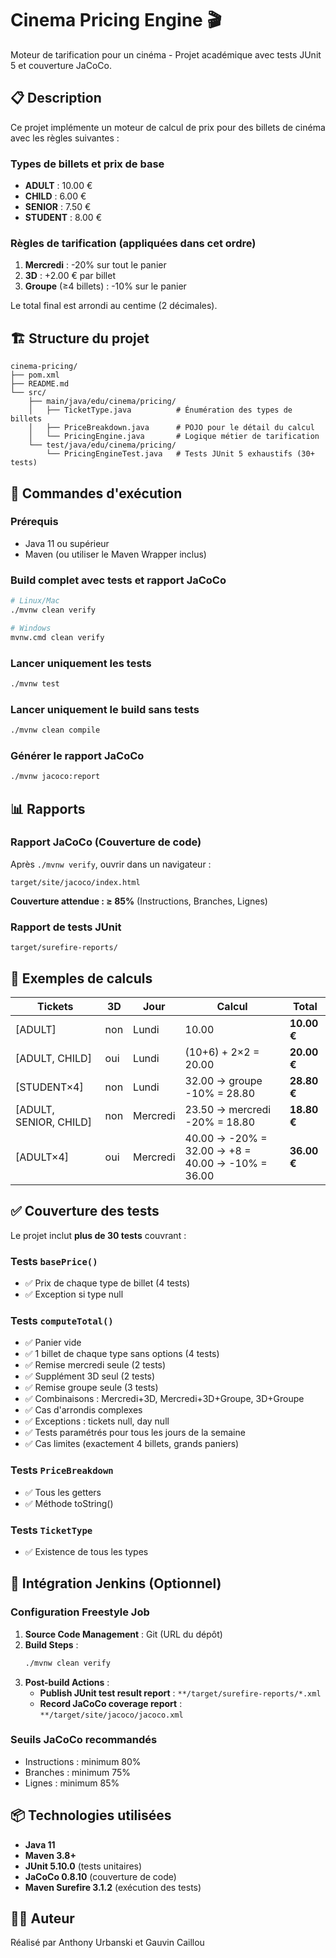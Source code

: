 # Cinema Pricing Engine 🎬

Moteur de tarification pour un cinéma - Projet académique avec tests JUnit 5 et couverture JaCoCo.

## 📋 Description

Ce projet implémente un moteur de calcul de prix pour des billets de cinéma avec les règles suivantes :

### Types de billets et prix de base
- **ADULT** : 10.00 €
- **CHILD** : 6.00 €
- **SENIOR** : 7.50 €
- **STUDENT** : 8.00 €

### Règles de tarification (appliquées dans cet ordre)
1. **Mercredi** : -20% sur tout le panier
2. **3D** : +2.00 € par billet
3. **Groupe** (≥4 billets) : -10% sur le panier

Le total final est arrondi au centime (2 décimales).

## 🏗️ Structure du projet

```
cinema-pricing/
├── pom.xml
├── README.md
└── src/
    ├── main/java/edu/cinema/pricing/
    │   ├── TicketType.java          # Énumération des types de billets
    │   ├── PriceBreakdown.java      # POJO pour le détail du calcul
    │   └── PricingEngine.java       # Logique métier de tarification
    └── test/java/edu/cinema/pricing/
        └── PricingEngineTest.java   # Tests JUnit 5 exhaustifs (30+ tests)
```

## 🚀 Commandes d'exécution

### Prérequis
- Java 11 ou supérieur
- Maven (ou utiliser le Maven Wrapper inclus)

### Build complet avec tests et rapport JaCoCo
```bash
# Linux/Mac
./mvnw clean verify

# Windows
mvnw.cmd clean verify
```

### Lancer uniquement les tests
```bash
./mvnw test
```

### Lancer uniquement le build sans tests
```bash
./mvnw clean compile
```

### Générer le rapport JaCoCo
```bash
./mvnw jacoco:report
```

## 📊 Rapports

### Rapport JaCoCo (Couverture de code)
Après `./mvnw verify`, ouvrir dans un navigateur :
```
target/site/jacoco/index.html
```

**Couverture attendue : ≥ 85%** (Instructions, Branches, Lignes)

### Rapport de tests JUnit
```
target/surefire-reports/
```

## 🧪 Exemples de calculs

| Tickets | 3D | Jour | Calcul | Total |
|---------|----|----- |--------|-------|
| [ADULT] | non | Lundi | 10.00 | **10.00 €** |
| [ADULT, CHILD] | oui | Lundi | (10+6) + 2×2 = 20.00 | **20.00 €** |
| [STUDENT×4] | non | Lundi | 32.00 → groupe -10% = 28.80 | **28.80 €** |
| [ADULT, SENIOR, CHILD] | non | Mercredi | 23.50 → mercredi -20% = 18.80 | **18.80 €** |
| [ADULT×4] | oui | Mercredi | 40.00 → -20% = 32.00 → +8 = 40.00 → -10% = 36.00 | **36.00 €** |

## ✅ Couverture des tests

Le projet inclut **plus de 30 tests** couvrant :

### Tests `basePrice()`
- ✅ Prix de chaque type de billet (4 tests)
- ✅ Exception si type null

### Tests `computeTotal()`
- ✅ Panier vide
- ✅ 1 billet de chaque type sans options (4 tests)
- ✅ Remise mercredi seule (2 tests)
- ✅ Supplément 3D seul (2 tests)
- ✅ Remise groupe seule (3 tests)
- ✅ Combinaisons : Mercredi+3D, Mercredi+3D+Groupe, 3D+Groupe
- ✅ Cas d'arrondis complexes
- ✅ Exceptions : tickets null, day null
- ✅ Tests paramétrés pour tous les jours de la semaine
- ✅ Cas limites (exactement 4 billets, grands paniers)

### Tests `PriceBreakdown`
- ✅ Tous les getters
- ✅ Méthode toString()

### Tests `TicketType`
- ✅ Existence de tous les types

## 🔧 Intégration Jenkins (Optionnel)

### Configuration Freestyle Job

1. **Source Code Management** : Git (URL du dépôt)
2. **Build Steps** :
   ```bash
   ./mvnw clean verify
   ```
3. **Post-build Actions** :
   - **Publish JUnit test result report** : `**/target/surefire-reports/*.xml`
   - **Record JaCoCo coverage report** : `**/target/site/jacoco/jacoco.xml`

### Seuils JaCoCo recommandés
- Instructions : minimum 80%
- Branches : minimum 75%
- Lignes : minimum 85%

## 📦 Technologies utilisées

- **Java 11**
- **Maven 3.8+**
- **JUnit 5.10.0** (tests unitaires)
- **JaCoCo 0.8.10** (couverture de code)
- **Maven Surefire 3.1.2** (exécution des tests)

## 👨‍💻 Auteur

Réalisé par Anthony Urbanski et Gauvin Caillou